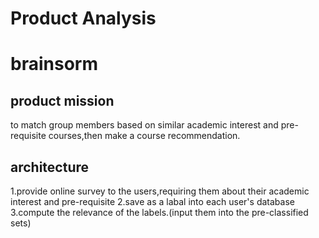 # Product Analysis
# brainsorm
## product mission
to match group members based on similar academic interest and pre-requisite courses,then make a course recommendation.
## architecture
1.provide online survey to the users,requiring them about their academic interest and pre-requisite
2.save as a labal into each user's database
3.compute the relevance of the labels.(input them into the pre-classified sets)

